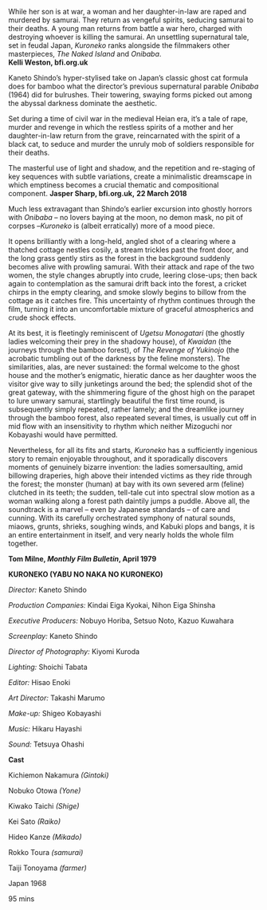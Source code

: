 
While her son is at war, a woman and her daughter-in-law are raped and murdered by samurai. They return as vengeful spirits, seducing samurai to their deaths. A young man returns from battle a war hero, charged with destroying whoever is killing the samurai. An unsettling supernatural tale, set in feudal Japan, _Kuroneko_ ranks alongside the filmmakers other masterpieces, _The Naked Island_ and _Onibaba_.  
**Kelli Weston, bfi.org.uk**

Kaneto Shindo’s hyper-stylised take on Japan’s classic ghost cat formula does for bamboo what the director’s previous supernatural parable _Onibaba_ (1964) did for bulrushes. Their towering, swaying forms picked out among the abyssal darkness dominate the aesthetic.

Set during a time of civil war in the medieval Heian era, it’s a tale of rape, murder and revenge in which the restless spirits of a mother and her daughter-in-law return from the grave, reincarnated with the spirit of a black cat, to seduce and murder the unruly mob of soldiers responsible for their deaths.

The masterful use of light and shadow, and the repetition and re-staging of key sequences with subtle variations, create a minimalistic dreamscape in which emptiness becomes a crucial thematic and compositional component.
**Jasper Sharp, bfi.org.uk,** **22 March 2018**

Much less extravagant than Shindo’s earlier excursion into ghostly horrors with _Onibaba_ – no lovers baying at the moon, no demon mask, no pit of corpses –_Kuroneko_ is (albeit erratically) more of a mood piece.

It opens brilliantly with a long-held, angled shot of a clearing where a thatched cottage nestles cosily, a stream trickles past the front door, and the long grass gently stirs as the forest in the background suddenly becomes alive with prowling samurai. With their attack and rape of the two women, the style changes abruptly into crude, leering close-ups; then back again to contemplation as the samurai drift back into the forest, a cricket chirps in the empty clearing, and smoke slowly begins to billow from the cottage as it catches fire. This uncertainty of rhythm continues through the film, turning it into an uncomfortable mixture of graceful atmospherics and crude shock effects.

At its best, it is fleetingly reminiscent of _Ugetsu Monogatari_ (the ghostly ladies welcoming their prey in the shadowy house), of _Kwaidan_ (the journeys through the bamboo forest), of _The Revenge of Yukinojo_ (the acrobatic tumbling out of the darkness by the feline monsters). The similarities, alas, are never sustained: the formal welcome to the ghost house and the mother’s enigmatic, hieratic dance as her daughter woos the visitor give way to silly junketings around the bed; the splendid shot of the great gateway, with the shimmering figure of the ghost high on the parapet to lure unwary samurai, startlingly beautiful the first time round, is subsequently simply repeated, rather lamely; and the dreamlike journey through the bamboo forest, also repeated several times, is usually cut off in mid flow with an insensitivity to rhythm which neither Mizoguchi nor Kobayashi would have permitted.

Nevertheless, for all its fits and starts, _Kuroneko_ has a sufficiently ingenious story to remain enjoyable throughout, and it sporadically discovers moments of genuinely bizarre invention: the ladies somersaulting, amid billowing draperies, high above their intended victims as they ride through the forest; the monster (human) at bay with its own severed arm (feline) clutched in its teeth; the sudden, tell-tale cut into spectral slow motion as a woman walking along a forest path daintily jumps a puddle. Above all, the soundtrack is a marvel – even by Japanese standards – of care and cunning. With its carefully orchestrated symphony of natural sounds, miaows, grunts, shrieks, soughing winds, and Kabuki plops and bangs, it is an entire entertainment in itself, and very nearly holds the whole film together.

**Tom Milne, _Monthly Film Bulletin_, April 1979**

**KURONEKO (YABU NO NAKA NO KURONEKO)**

_Director:_ Kaneto Shindo

_Production Companies:_ Kindai Eiga Kyokai, Nihon Eiga Shinsha

_Executive Producers:_ Nobuyo Horiba, Setsuo Noto, Kazuo Kuwahara

_Screenplay:_ Kaneto Shindo

_Director of Photography:_ Kiyomi Kuroda

_Lighting:_ Shoichi Tabata

_Editor:_ Hisao Enoki

_Art Director:_ Takashi Marumo

_Make-up:_ Shigeo Kobayashi

_Music:_ Hikaru Hayashi

_Sound:_ Tetsuya Ohashi

**Cast**

Kichiemon Nakamura _(Gintoki)_

Nobuko Otowa _(Yone)_

Kiwako Taichi _(Shige)_

Kei Sato _(Raiko)_

Hideo Kanze _(Mikado)_

Rokko Toura _(samurai)_

Taiji Tonoyama _(farmer)_

Japan 1968

95 mins
<!--stackedit_data:
eyJoaXN0b3J5IjpbLTU1NjkxMjM2N119
-->
